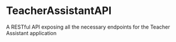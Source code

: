 # TeacherAssistantAPI
A RESTful API exposing all the necessary endpoints for the Teacher Assistant application
